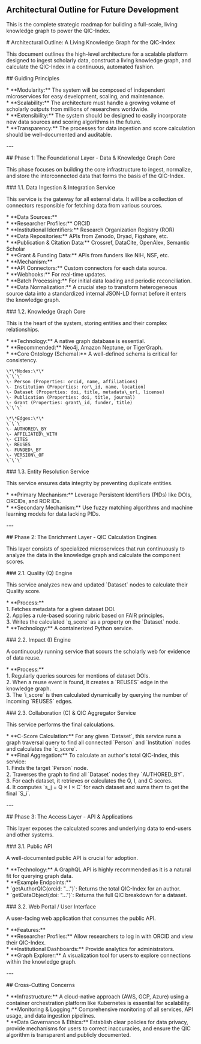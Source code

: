 ## **Architectural Outline for Future Development**

This is the complete strategic roadmap for building a full-scale, living knowledge graph to power the QIC-Index.

\# Architectural Outline: A Living Knowledge Graph for the QIC-Index

This document outlines the high-level architecture for a scalable platform designed to ingest scholarly data, construct a living knowledge graph, and calculate the QIC-Index in a continuous, automated fashion.

\#\# Guiding Principles

\* \*\*Modularity:\*\* The system will be composed of independent microservices for easy development, scaling, and maintenance.  
\* \*\*Scalability:\*\* The architecture must handle a growing volume of scholarly outputs from millions of researchers worldwide.  
\* \*\*Extensibility:\*\* The system should be designed to easily incorporate new data sources and scoring algorithms in the future.  
\* \*\*Transparency:\*\* The processes for data ingestion and score calculation should be well-documented and auditable.

\---

\#\# Phase 1: The Foundational Layer \- Data & Knowledge Graph Core

This phase focuses on building the core infrastructure to ingest, normalize, and store the interconnected data that forms the basis of the QIC-Index.

\#\#\# 1.1. Data Ingestion & Integration Service

This service is the gateway for all external data. It will be a collection of connectors responsible for fetching data from various sources.

\* \*\*Data Sources:\*\*  
    \* \*\*Researcher Profiles:\*\* ORCID  
    \* \*\*Institutional Identifiers:\*\* Research Organization Registry (ROR)  
    \* \*\*Data Repositories:\*\* APIs from Zenodo, Dryad, Figshare, etc.  
    \* \*\*Publication & Citation Data:\*\* Crossref, DataCite, OpenAlex, Semantic Scholar  
    \* \*\*Grant & Funding Data:\*\* APIs from funders like NIH, NSF, etc.  
\* \*\*Mechanism:\*\*  
    \* \*\*API Connectors:\*\* Custom connectors for each data source.  
    \* \*\*Webhooks:\*\* For real-time updates.  
    \* \*\*Batch Processing:\*\* For initial data loading and periodic reconciliation.  
\* \*\*Data Normalization:\*\* A crucial step to transform heterogeneous source data into a standardized internal JSON-LD format before it enters the knowledge graph.

\#\#\# 1.2. Knowledge Graph Core

This is the heart of the system, storing entities and their complex relationships.

\* \*\*Technology:\*\* A native graph database is essential.  
    \* \*\*Recommended:\*\* Neo4j, Amazon Neptune, or TigerGraph.  
\* \*\*Core Ontology (Schema):\*\* A well-defined schema is critical for consistency.

    \*\*Nodes:\*\*  
    \`\`\`  
    \- Person (Properties: orcid, name, affiliations)  
    \- Institution (Properties: ror\_id, name, location)  
    \- Dataset (Properties: doi, title, metadata\_url, license)  
    \- Publication (Properties: doi, title, journal)  
    \- Grant (Properties: grant\_id, funder, title)  
    \`\`\`

    \*\*Edges:\*\*  
    \`\`\`  
    \- AUTHORED\_BY  
    \- AFFILIATED\_WITH  
    \- CITES  
    \- REUSES  
    \- FUNDED\_BY  
    \- VERSION\_OF  
    \`\`\`

\#\#\# 1.3. Entity Resolution Service

This service ensures data integrity by preventing duplicate entities.

\* \*\*Primary Mechanism:\*\* Leverage Persistent Identifiers (PIDs) like DOIs, ORCIDs, and ROR IDs.  
\* \*\*Secondary Mechanism:\*\* Use fuzzy matching algorithms and machine learning models for data lacking PIDs.

\---

\#\# Phase 2: The Enrichment Layer \- QIC Calculation Engines

This layer consists of specialized microservices that run continuously to analyze the data in the knowledge graph and calculate the component scores.

\#\#\# 2.1. Quality (Q) Engine

This service analyzes new and updated \`Dataset\` nodes to calculate their Quality score.

\* \*\*Process:\*\*  
    1\.  Fetches metadata for a given dataset DOI.  
    2\.  Applies a rule-based scoring rubric based on FAIR principles.  
    3\.  Writes the calculated \`q\_score\` as a property on the \`Dataset\` node.  
\* \*\*Technology:\*\* A containerized Python service.

\#\#\# 2.2. Impact (I) Engine

A continuously running service that scours the scholarly web for evidence of data reuse.

\* \*\*Process:\*\*  
    1\.  Regularly queries sources for mentions of dataset DOIs.  
    2\.  When a reuse event is found, it creates a \`REUSES\` edge in the knowledge graph.  
    3\.  The \`i\_score\` is then calculated dynamically by querying the number of incoming \`REUSES\` edges.

\#\#\# 2.3. Collaboration (C) & QIC Aggregator Service

This service performs the final calculations.

\* \*\*C-Score Calculation:\*\* For any given \`Dataset\`, this service runs a graph traversal query to find all connected \`Person\` and \`Institution\` nodes and calculates the \`c\_score\`.  
\* \*\*Final Aggregation:\*\* To calculate an author's total QIC-Index, this service:  
    1\.  Finds the target \`Person\` node.  
    2\.  Traverses the graph to find all \`Dataset\` nodes they \`AUTHORED\_BY\`.  
    3\.  For each dataset, it retrieves or calculates the Q, I, and C scores.  
    4\.  It computes \`s\_j \= Q × I × C\` for each dataset and sums them to get the final \`S\_i\`.

\---

\#\# Phase 3: The Access Layer \- API & Applications

This layer exposes the calculated scores and underlying data to end-users and other systems.

\#\#\# 3.1. Public API

A well-documented public API is crucial for adoption.

\* \*\*Technology:\*\* A GraphQL API is highly recommended as it is a natural fit for querying graph data.  
\* \*\*Example Endpoints:\*\*  
    \* \`getAuthorQIC(orcid: "...")\`: Returns the total QIC-Index for an author.  
    \* \`getDataObject(doi: "...")\`: Returns the full QIC breakdown for a dataset.

\#\#\# 3.2. Web Portal / User Interface

A user-facing web application that consumes the public API.

\* \*\*Features:\*\*  
    \* \*\*Researcher Profiles:\*\* Allow researchers to log in with ORCID and view their QIC-Index.  
    \* \*\*Institutional Dashboards:\*\* Provide analytics for administrators.  
    \* \*\*Graph Explorer:\*\* A visualization tool for users to explore connections within the knowledge graph.

\---

\#\# Cross-Cutting Concerns

\* \*\*Infrastructure:\*\* A cloud-native approach (AWS, GCP, Azure) using a container orchestration platform like Kubernetes is essential for scalability.  
\* \*\*Monitoring & Logging:\*\* Comprehensive monitoring of all services, API usage, and data ingestion pipelines.  
\* \*\*Data Governance & Ethics:\*\* Establish clear policies for data privacy, provide mechanisms for users to correct inaccuracies, and ensure the QIC algorithm is transparent and publicly documented.

